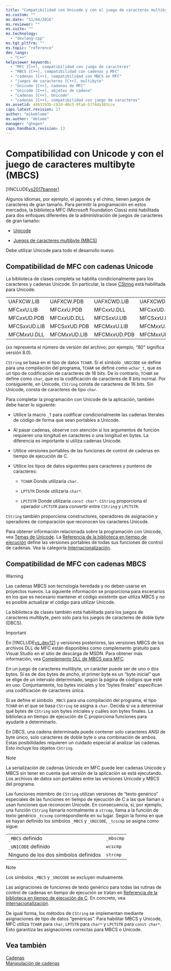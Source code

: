 ```yaml
---
title: "Compatibilidad con Unicode y con el juego de caracteres multibyte (MBCS) | Microsoft Docs"
ms.custom: ""
ms.date: "11/04/2016"
ms.reviewer: ""
ms.suite: ""
ms.technology: 
  - "devlang-cpp"
ms.tgt_pltfrm: ""
ms.topic: "reference"
dev_langs: 
  - "C++"
helpviewer_keywords: 
  - "MFC [C++], compatibilidad con juego de caracteres"
  - "MBCS [C++], compatibilidad con cadenas y MFC"
  - "cadenas [C++], compatibilidad con MBCS en MFC"
  - "juegos de caracteres [C++], multibyte"
  - "Unicode [C++], cadenas de MFC"
  - "Unicode [C++], objetos de cadena"
  - "cadenas [C++], Unicode"
  - "cadenas [C++], compatibilidad con juego de caracteres"
ms.assetid: 44b3193b-c92d-40c5-9fa8-5774da303cce
caps.latest.revision: 17
author: "mikeblome"
ms.author: "mblome"
manager: "ghogen"
caps.handback.revision: 13
---
```

# Compatibilidad con Unicode y con el juego de caracteres multibyte (MBCS)
[!INCLUDE[vs2017banner](../assembler/inline/includes/vs2017banner.md)]

Algunos idiomas, por ejemplo, el japonés y el chino, tienen juegos de caracteres de gran tamaño.  Para permitir la programación en estos mercados, la biblioteca MFC \(Microsoft Foundation Class\) está habilitada para dos enfoques diferentes de la administración de juegos de caracteres de gran tamaño:  
  
-   [Unicode](#_core_mfc_support_for_unicode_strings)  
  
-   [Juegos de caracteres multibyte \(MBCS\)](#_core_mfc_support_for_mbcs_strings)  
  
 Debe utilizar Unicode para todo el desarrollo nuevo.  
  
##  <a name="_core_mfc_support_for_unicode_strings"></a> Compatibilidad de MFC con cadenas Unicode  
 La biblioteca de clases completa se habilita condicionalmente para los caracteres y cadenas Unicode.  En particular, la clase [CString](../atl-mfc-shared/reference/cstringt-class.md) está habilitada para Unicode.  
  
|||||  
|-|-|-|-|  
|UAFXCW.LIB|UAFXCW.PDB|UAFXCWD.LIB|UAFXCWD.PDB|  
|MFC*xx*U.LIB|MFC*xx*U.PDB|MFC*xx*U.DLL|MFC*xx*UD.LIB|  
|MFC*xx*UD.PDB|MFC*xx*UD.DLL|MFCS*xx*U.LIB|MFCS*xx*U.PDB|  
|MFCS*xx*UD.LIB|MFCS*xx*UD.PDB|MFCM*xx*U.LIB|MFCM*xx*U.PDB|  
|MFCM*xx*U.DLL|MFCM*xx*UD.LIB|MFCM*xx*UD.PDB|MFCM*xx*UD.DLL|  
  
 \(*xx* representa el número de versión del archivo; por ejemplo, “80" significa versión 8.0\).  
  
 `CString` se basa en el tipo de datos `TCHAR`.  Si el símbolo `_UNICODE` se define para una compilación del programa, `TCHAR` se define como `wchar_t`, que es un tipo de codificación de caracteres de 16 bits.  De lo contrario, `TCHAR` se define como `char`, que es la codificación de caracteres de 8 bits normal.  Por consiguiente, en Unicode, `CString` consta de caracteres de 16 bits.  Sin Unicode, consta de caracteres de tipo `char`.  
  
 Para completar la programación con Unicode de la aplicación, también debe hacer lo siguiente:  
  
-   Utilice la macro `_T` para codificar condicionalmente las cadenas literales de código de forma que sean portables a Unicode.  
  
-   Al pasar cadenas, observe con atención si los argumentos de función requieren una longitud en caracteres o una longitud en bytes.  La diferencia es importante si utiliza cadenas Unicode.  
  
-   Utilice versiones portables de las funciones de control de cadenas en tiempo de ejecución de C.  
  
-   Utilice los tipos de datos siguientes para caracteres y punteros de caracteres:  
  
    -   `TCHAR` Donde utilizaría `char`.  
  
    -   `LPTSTR` Donde utilizaría `char*`.  
  
    -   `LPCTSTR` Donde utilizaría `const char*`.  `CString` proporciona el operador `LPCTSTR` para convertir entre `CString` y `LPCTSTR`.  
  
 `CString` también proporciona constructores, operadores de asignación y operadores de comparación que reconocen los caracteres Unicode.  
  
 Para obtener información relacionada sobre la programación con Unicode, vea [Temas de Unicode](../mfc/unicode-in-mfc.md).  La [Referencia de la biblioteca en tiempo de ejecución](../c-runtime-library/c-run-time-library-reference.md) define las versiones portables de todas sus funciones de control de cadenas.  Vea la categoría [Internacionalización](../c-runtime-library/internationalization.md).  
  
##  <a name="_core_mfc_support_for_mbcs_strings"></a> Compatibilidad de MFC con cadenas MBCS  
  
> [!WARNING]
>  Las cadenas MBCS son tecnología heredada y no deben usarse en proyectos nuevos.  La siguiente información se proporciona para escenarios en los que es necesario mantener el código existente que utiliza MBCS y no es posible actualizar el código para utilizar Unicode.  
  
 La biblioteca de clases también está habilitada para los juegos de caracteres multibyte, pero solo para los juegos de caracteres de doble byte \(DBCS\).  
  
> [!IMPORTANT]
>  En [!INCLUDE[vs_dev12](../atl-mfc-shared/includes/vs_dev12_md.md)] y versiones posteriores, las versiones MBCS de los archivos DLL de MFC están disponibles como complemento gratuito para Visual Studio en el sitio de descarga de MSDN.  Para obtener más información, vea [Complemento DLL de MBCS para MFC](../mfc/mfc-mbcs-dll-add-on.md).  
  
 En un juego de caracteres multibyte, un carácter puede ser de uno o dos bytes.  Si es de dos bytes de ancho, el primer byte es un “byte inicial” que se elige de un intervalo determinado, según la página de códigos que esté en uso.  Conjuntamente, los bytes iniciales y los “bytes finales” especifican una codificación de caracteres única.  
  
 Si se define el símbolo `_MBCS` para una compilación del programa, el tipo `TCHAR` en el que se basa `CString` se asigna a `char`.  Decida si va a determinar qué bytes de `CString` son bytes iniciales y cuáles son bytes finales.  La biblioteca en tiempo de ejecución de C proporciona funciones para ayudarle a determinarlo.  
  
 En DBCS, una cadena determinada puede contener solo caracteres ANSI de byte único, solo caracteres de doble byte o una combinación de ambos.  Estas posibilidades requieren un cuidado especial al analizar las cadenas.  Esto incluye los objetos `CString`.  
  
> [!NOTE]
>  La serialización de cadenas Unicode en MFC puede leer cadenas Unicode y MBCS sin tener en cuenta qué versión de la aplicación se está ejecutando.  Los archivos de datos son portables entre las versiones Unicode y MBCS del programa.  
  
 Las funciones miembro de `CString` utilizan versiones de “texto genérico” especiales de las funciones en tiempo de ejecución de C a las que llaman o usan funciones que reconocen Unicode.  En consecuencia, si, por ejemplo, una función `CString` llamaría normalmente a `strcmp`, llama a la función de texto genérico `_tcscmp` correspondiente en su lugar.  Según la forma en que se hayan definido los símbolos `_MBCS` y `_UNICODE`, `_tcscmp` se asigna como sigue:  
  
|||  
|-|-|  
|`_MBCS` definido|`_mbscmp`|  
|`_UNICODE` definido|`wcscmp`|  
|Ninguno de los dos símbolos definidos|`strcmp`|  
  
> [!NOTE]
>  Los símbolos `_MBCS` y `_UNICODE` se excluyen mutuamente.  
  
 Las asignaciones de funciones de texto genérico para todas las rutinas de control de cadenas en tiempo de ejecución se tratan en [Referencia de la biblioteca en tiempo de ejecución de C](../c-runtime-library/c-run-time-library-reference.md).  En concreto, vea [Internacionalización](../c-runtime-library/internationalization.md).  
  
 De igual forma, los métodos de `CString` se implementan mediante asignaciones de tipo de datos “genéricas”.  Para habilitar MBCS y Unicode, MFC utiliza `TCHAR` para `char`, `LPTSTR` para `char*` y `LPCTSTR` para `const char*`.  Esto garantiza las asignaciones correctas para MBCS o Unicode.  
  
## Vea también  
 [Cadenas](../atl-mfc-shared/strings-atl-mfc.md)   
 [Manipulación de cadenas](../c-runtime-library/string-manipulation-crt.md)